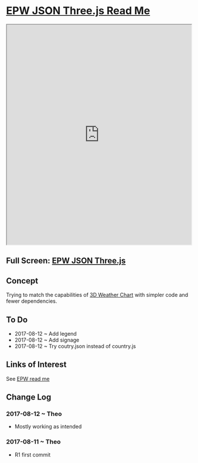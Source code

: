 <span style=display:none; >[You are now in a GitHub source code view - click this link to view Read Me file as a web page]( https://ibpsa2017.github.io/epw-json-threejs/#README.md "View file as a web page." ) </span>



# [EPW JSON Three.js Read Me]( #README.md )

<iframe src=https://ibpsa2017.github.io/epw-json-threejs/index.html width=100% height=600px ></iframe>

## Full Screen: [EPW JSON Three.js ]( https://ibpsa2017.github.io/epw-json-threejs/index.html )


## Concept

Trying to match the capabilities of [3D Weather Chart]( http://www.eco-envolventes.net/tools/170614a/3dChart1.html ) with simpler code and fewer dependencies.

## To Do

* 2017-08-12 ~ Add legend
* 2017-08-12 ~ Add signage
* 2017-08-12 ~ Try coutry.json instead of country.js


## Links of Interest

See [EPW read me]( https://ibpsa2017.github.io/index.html#readme-epw.md )


## Change Log


### 2017-08-12 ~ Theo

* Mostly working as intended


### 2017-08-11 ~ Theo

* R1 first commit